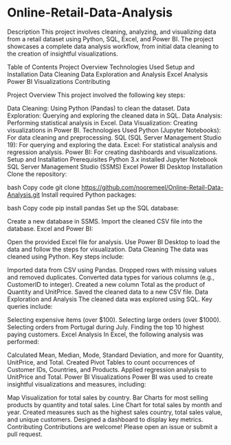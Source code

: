 # Online-Retail-Data-Analysis

Description
This project involves cleaning, analyzing, and visualizing data from a retail dataset using Python, SQL, Excel, and Power BI. The project showcases a complete data analysis workflow, from initial data cleaning to the creation of insightful visualizations.

Table of Contents
Project Overview
Technologies Used
Setup and Installation
Data Cleaning
Data Exploration and Analysis
Excel Analysis
Power BI Visualizations
Contributing

Project Overview
This project involved the following key steps:

Data Cleaning: Using Python (Pandas) to clean the dataset.
Data Exploration: Querying and exploring the cleaned data in SQL.
Data Analysis: Performing statistical analysis in Excel.
Data Visualization: Creating visualizations in Power BI.
Technologies Used
Python (Jupyter Notebooks): For data cleaning and preprocessing.
SQL (SQL Server Management Studio 19): For querying and exploring the data.
Excel: For statistical analysis and regression analysis.
Power BI: For creating dashboards and visualizations.
Setup and Installation
Prerequisites
Python 3.x installed
Jupyter Notebook
SQL Server Management Studio (SSMS)
Excel
Power BI Desktop
Installation
Clone the repository:

bash
Copy code
git clone https://github.com/nooremeel/Online-Retail-Data-Analysis.git
Install required Python packages:

bash
Copy code
pip install pandas
Set up the SQL database:

Create a new database in SSMS.
Import the cleaned CSV file into the database.
Excel and Power BI:

Open the provided Excel file for analysis.
Use Power BI Desktop to load the data and follow the steps for visualization.
Data Cleaning
The data was cleaned using Python. Key steps include:

Imported data from CSV using Pandas.
Dropped rows with missing values and removed duplicates.
Converted data types for various columns (e.g., CustomerID to integer).
Created a new column Total as the product of Quantity and UnitPrice.
Saved the cleaned data to a new CSV file.
Data Exploration and Analysis
The cleaned data was explored using SQL. Key queries include:

Selecting expensive items (over $100).
Selecting large orders (over $1000).
Selecting orders from Portugal during July.
Finding the top 10 highest paying customers.
Excel Analysis
In Excel, the following analysis was performed:

Calculated Mean, Median, Mode, Standard Deviation, and more for Quantity, UnitPrice, and Total.
Created Pivot Tables to count occurrences of Customer IDs, Countries, and Products.
Applied regression analysis to UnitPrice and Total.
Power BI Visualizations
Power BI was used to create insightful visualizations and measures, including:

Map Visualization for total sales by country.
Bar Charts for most selling products by quantity and total sales.
Line Chart for total sales by month and year.
Created measures such as the highest sales country, total sales value, and unique customers.
Designed a dashboard to display key metrics.
Contributing
Contributions are welcome! Please open an issue or submit a pull request.


